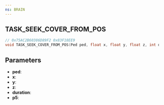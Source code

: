 ```yaml
---
ns: BRAIN
---
```

## TASK_SEEK_COVER_FROM_POS

```c
// 0x75AC2B60386D89F2 0x83F18EE9
void TASK_SEEK_COVER_FROM_POS(Ped ped, float x, float y, float z, int duration, BOOL p5);
```


## Parameters
* **ped**: 
* **x**: 
* **y**: 
* **z**: 
* **duration**: 
* **p5**: 

